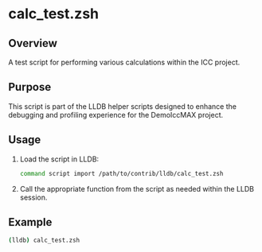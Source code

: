 
# calc_test.zsh

## Overview
A test script for performing various calculations within the ICC project.

## Purpose
This script is part of the LLDB helper scripts designed to enhance the debugging and profiling experience for the DemoIccMAX project.

## Usage
1. Load the script in LLDB:
    ```bash
    command script import /path/to/contrib/lldb/calc_test.zsh
    ```
    
2. Call the appropriate function from the script as needed within the LLDB session.

## Example
```bash
(lldb) calc_test.zsh
```
